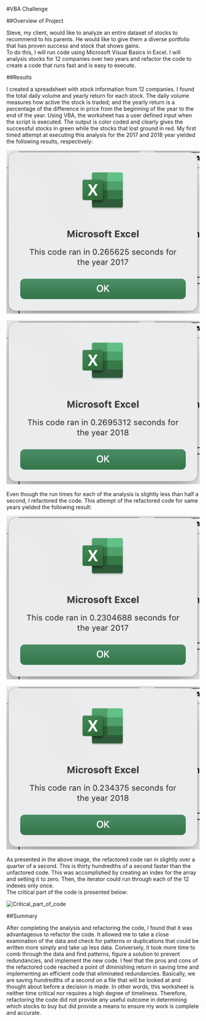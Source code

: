 #VBA Challenge

##Overview of Project

  Steve, my client, would like to analyze an entire dataset of stocks to recommend to his parents. He would like to give them a diverse portfolio that has proven success and stock that shows gains.  
	To do this, I will run code using Microsoft Visual Basics in Excel.  I will analysis stocks for 12 companies over two years and refactor the code to create a code that runs fast and is easy to execute.  

##Results

  I created a spreadsheet with stock information from 12 companies.  I found the total daily volume and yearly return for each stock.  The daily volume measures how active the stock is traded; and the yearly return is a percentage of the difference in price from the beginning of the year to the end of the year.  Using VBA, the worksheet has a user defined input when the script is executed.  The output is color coded and clearly gives the successful stocks in green while the stocks that lost ground in red.  My first timed attempt at executing this analysis for the 2017 and 2018 year yielded the following results, respectively:
  
![VBA_Challenge_2017](VBA_Challenge_2017.png)

![VBA_Challenge_2018](VBA_Challenge_2018.png)

  Even though the run times for each of the analysis is slightly less than half a second, I refactored the code.  This attempt of the refactored code for same years yielded the following result:
   
![VBA_Challenge_2017_refactored](VBA_Challenge_2017_refactored.png)

![VBA_Challenge_2018_refactored](VBA_Challenge_2018_refactored.png)

  As presented in the above image, the refactored code ran in slightly over a quarter of a second.  This is thirty hundredths of a second faster than the unfactored code.  This was accomplished by creating an index for the array and setting it to zero.  Then, the iterator could run through each of the 12 indexes only once.  
  The critical part of the code is presented below:
   
![Critical_part_of_code](Critical_part_of_code.png)

##Summary

  After completing the analysis and refactoring the code, I found that it was advantageous to refactor the code.  It allowed me to take a close examination of the data and check for patterns or duplications that could be written more simply and take up less data.  Conversely, it took more time to comb through the data and find patterns, figure a solution to prevent redundancies, and implement the new code.  I feel that the pros and cons of the refactored code reached a point of diminishing return in saving time and implementing an efficient code that eliminated redundancies.  Basically, we are saving hundredths of a second on a file that will be looked at and thought about before a decision is made.  In other words, this worksheet is neither time critical nor requires a high degree of timeliness. Therefore, refactoring the code did not provide any useful outcome in determining which stocks to buy but did provide a means to ensure my work is complete and accurate.  

